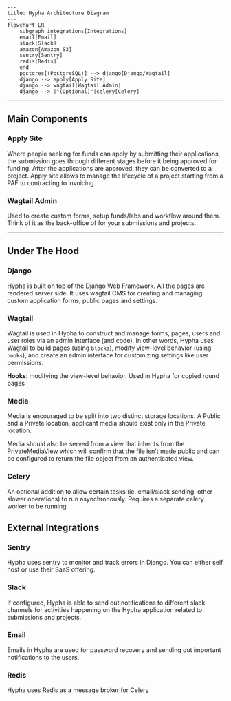 ```mermaid
---
title: Hypha Architecture Diagram
---
flowchart LR
    subgraph integrations[Integrations]
    email[Email]
    slack[Slack]
    amazon[Amazon S3]
    sentry[Sentry]
    redis[Redis]
    end
    postgres[(PostgreSQL)] --> django[Django/Wagtail]
    django --> apply[Apply Site]
    django --> wagtail[Wagtail Admin]
    django --> |"(Optional)"|celery[Celery]
```

-----------

## Main Components

### Apply Site

Where people seeking for funds can apply by submitting their applications, the submission goes through different stages before it being approved for funding. After the applications are approved, they can be converted to a project. Apply site allows to manage the lifecycle of a project starting from a PAF to contracting to invoicing.

### Wagtail Admin

Used to create custom forms, setup funds/labs and workflow around them. Think of it as the back-office of for your submissions and projects.

-----------

## Under The Hood

### Django

Hypha is built on top of the Django Web Framework. All the pages are rendered server side. It uses wagtail CMS for creating and managing custom application forms, public pages and settings.

### Wagtail

Wagtail is used in Hypha to construct and manage forms, pages, users and user roles via an admin interface (and code). In other words, Hypha uses Wagtail to build pages (using `blocks`), modify view-level behavior (using `hooks`), and create an admin interface for customizing settings like user permissions.

**Hooks**: modifying the view-level behavior. Used in Hypha for copied round pages

### Media

Media is encouraged to be split into two distinct storage locations. A Public and a Private location, applicant media should exist only in the Private location. 

Media should also be served from a view that inherits from the [PrivateMediaView](https://github.com/HyphaApp/hypha/blob/main/hypha/apply/utils/storage.py) which will confirm that the file isn't made public and can be configured to return the file object from an authenticated view.

### Celery

An optional addition to allow certain tasks (ie. email/slack sending, other slower operations) to run asynchronously. Requires a separate celery worker to be running


## External Integrations

### Sentry

Hypha uses sentry to monitor and track errors in Django. You can either self host or use their SaaS offering.

### Slack

If configured, Hypha is able to send out notifications to different slack channels for activities happening on the Hypha application related to submissions and projects.

### Email

Emails in Hypha are used for password recovery and sending out important notifications to the users.

### Redis

Hypha uses Redis as a message broker for Celery